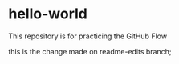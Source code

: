 # hello-world
This repository is for practicing the GitHub Flow

this is the change made on readme-edits branch;
